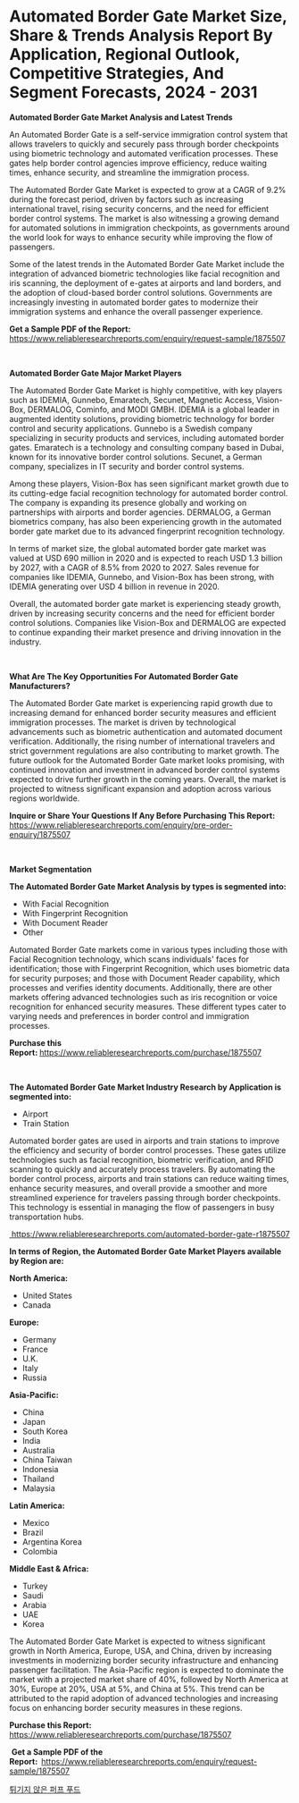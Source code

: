 <p><h1>Automated Border Gate Market Size, Share & Trends Analysis Report By Application, Regional Outlook, Competitive Strategies, And Segment Forecasts, 2024 - 2031</h1></p><p><strong>Automated Border Gate Market Analysis and Latest Trends</strong></p>
<p><p>An Automated Border Gate is a self-service immigration control system that allows travelers to quickly and securely pass through border checkpoints using biometric technology and automated verification processes. These gates help border control agencies improve efficiency, reduce waiting times, enhance security, and streamline the immigration process.</p><p>The Automated Border Gate Market is expected to grow at a CAGR of 9.2% during the forecast period, driven by factors such as increasing international travel, rising security concerns, and the need for efficient border control systems. The market is also witnessing a growing demand for automated solutions in immigration checkpoints, as governments around the world look for ways to enhance security while improving the flow of passengers.</p><p>Some of the latest trends in the Automated Border Gate Market include the integration of advanced biometric technologies like facial recognition and iris scanning, the deployment of e-gates at airports and land borders, and the adoption of cloud-based border control solutions. Governments are increasingly investing in automated border gates to modernize their immigration systems and enhance the overall passenger experience.</p></p>
<p><strong>Get a Sample PDF of the Report:&nbsp;</strong> <a href="https://www.reliableresearchreports.com/enquiry/request-sample/1875507">https://www.reliableresearchreports.com/enquiry/request-sample/1875507</a></p>
<p>&nbsp;</p>
<p><strong>Automated Border Gate Major Market Players</strong></p>
<p><p>The Automated Border Gate Market is highly competitive, with key players such as IDEMIA, Gunnebo, Emaratech, Secunet, Magnetic Access, Vision-Box, DERMALOG, Cominfo, and MODI GMBH. IDEMIA is a global leader in augmented identity solutions, providing biometric technology for border control and security applications. Gunnebo is a Swedish company specializing in security products and services, including automated border gates. Emaratech is a technology and consulting company based in Dubai, known for its innovative border control solutions. Secunet, a German company, specializes in IT security and border control systems.</p><p>Among these players, Vision-Box has seen significant market growth due to its cutting-edge facial recognition technology for automated border control. The company is expanding its presence globally and working on partnerships with airports and border agencies. DERMALOG, a German biometrics company, has also been experiencing growth in the automated border gate market due to its advanced fingerprint recognition technology.</p><p>In terms of market size, the global automated border gate market was valued at USD 690 million in 2020 and is expected to reach USD 1.3 billion by 2027, with a CAGR of 8.5% from 2020 to 2027. Sales revenue for companies like IDEMIA, Gunnebo, and Vision-Box has been strong, with IDEMIA generating over USD 4 billion in revenue in 2020.</p><p>Overall, the automated border gate market is experiencing steady growth, driven by increasing security concerns and the need for efficient border control solutions. Companies like Vision-Box and DERMALOG are expected to continue expanding their market presence and driving innovation in the industry.</p></p>
<p>&nbsp;</p>
<p><strong>What Are The Key Opportunities For Automated Border Gate Manufacturers?</strong></p>
<p><p>The Automated Border Gate market is experiencing rapid growth due to increasing demand for enhanced border security measures and efficient immigration processes. The market is driven by technological advancements such as biometric authentication and automated document verification. Additionally, the rising number of international travelers and strict government regulations are also contributing to market growth. The future outlook for the Automated Border Gate market looks promising, with continued innovation and investment in advanced border control systems expected to drive further growth in the coming years. Overall, the market is projected to witness significant expansion and adoption across various regions worldwide.</p></p>
<p><strong>Inquire or Share Your Questions If Any Before Purchasing This Report:</strong> <a href="https://www.reliableresearchreports.com/enquiry/pre-order-enquiry/1875507">https://www.reliableresearchreports.com/enquiry/pre-order-enquiry/1875507</a></p>
<p>&nbsp;</p>
<p><strong>Market Segmentation</strong></p>
<p><strong>The Automated Border Gate Market Analysis by types is segmented into:</strong></p>
<p><ul><li>With Facial Recognition</li><li>With Fingerprint Recognition</li><li>With Document Reader</li><li>Other</li></ul></p>
<p><p>Automated Border Gate markets come in various types including those with Facial Recognition technology, which scans individuals' faces for identification; those with Fingerprint Recognition, which uses biometric data for security purposes; and those with Document Reader capability, which processes and verifies identity documents. Additionally, there are other markets offering advanced technologies such as iris recognition or voice recognition for enhanced security measures. These different types cater to varying needs and preferences in border control and immigration processes.</p></p>
<p><strong>Purchase this Report:&nbsp;</strong><a href="https://www.reliableresearchreports.com/purchase/1875507">https://www.reliableresearchreports.com/purchase/1875507</a></p>
<p>&nbsp;</p>
<p><strong>The Automated Border Gate Market Industry Research by Application is segmented into:</strong></p>
<p><ul><li>Airport</li><li>Train Station</li></ul></p>
<p><p>Automated border gates are used in airports and train stations to improve the efficiency and security of border control processes. These gates utilize technologies such as facial recognition, biometric verification, and RFID scanning to quickly and accurately process travelers. By automating the border control process, airports and train stations can reduce waiting times, enhance security measures, and overall provide a smoother and more streamlined experience for travelers passing through border checkpoints. This technology is essential in managing the flow of passengers in busy transportation hubs.</p></p>
<p><a href="https://www.reliableresearchreports.com/automated-border-gate-r1875507">&nbsp;https://www.reliableresearchreports.com/automated-border-gate-r1875507</a></p>
<p><strong>In terms of Region, the Automated Border Gate Market Players available by Region are:</strong></p>
<p>
    <p> <strong> North America: </strong>
        <ul>
            <li>United States</li>
            <li>Canada</li>
        </ul>
        </p> 
    <p> <strong> Europe: </strong>
        <ul>
            <li>Germany</li>
            <li>France</li>
            <li>U.K.</li>
            <li>Italy</li>
            <li>Russia</li>
        </ul>
        </p> 
    <p> <strong> Asia-Pacific: </strong>
        <ul>
            <li>China</li>
            <li>Japan</li>
            <li>South Korea</li>
            <li>India</li>
            <li>Australia</li>
            <li>China Taiwan</li>
            <li>Indonesia</li>
            <li>Thailand</li>
            <li>Malaysia</li>
        </ul>
        </p> 
    <p> <strong> Latin America: </strong>
        <ul>
            <li>Mexico</li>
            <li>Brazil</li>
            <li>Argentina Korea</li>
            <li>Colombia</li>
        </ul>
        </p> 
    <p> <strong> Middle East & Africa: </strong>
        <ul>
            <li>Turkey</li>
            <li>Saudi</li>
            <li>Arabia</li>
            <li>UAE</li>
            <li>Korea</li>
        </ul>
    </p>
    </p>
<p><p>The Automated Border Gate Market is expected to witness significant growth in North America, Europe, USA, and China, driven by increasing investments in modernizing border security infrastructure and enhancing passenger facilitation. The Asia-Pacific region is expected to dominate the market with a projected market share of 40%, followed by North America at 30%, Europe at 20%, USA at 5%, and China at 5%. This trend can be attributed to the rapid adoption of advanced technologies and increasing focus on enhancing border security measures in these regions.</p></p>
<p><strong>Purchase this Report: </strong><a href="https://www.reliableresearchreports.com/purchase/1875507">https://www.reliableresearchreports.com/purchase/1875507</a></p>
<p>&nbsp;<strong>Get a Sample PDF of the Report:&nbsp;&nbsp;</strong><a href="https://www.reliableresearchreports.com/enquiry/request-sample/1875507">https://www.reliableresearchreports.com/enquiry/request-sample/1875507</a></p>
<p><strong></strong></p>
<p><p><a href="https://github.com/nuekbpymrrz5/Market-Research-Report-List-2/blob/main/7442763177459.md">튀기지 않은 퍼프 푸드</a></p></p>